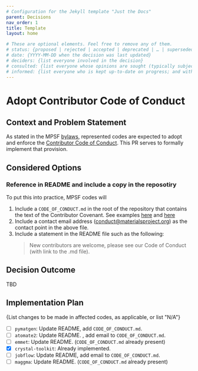 ```yaml
---
# Configuration for the Jekyll template "Just the Docs"
parent: Decisions
nav_order: 1
title: Template
layout: home

# These are optional elements. Feel free to remove any of them.
# status: {proposed | rejected | accepted | deprecated | … | superseded by [ADR-0005](0005-example.md)}
# date: {YYYY-MM-DD when the decision was last updated}
# deciders: {list everyone involved in the decision}
# consulted: {list everyone whose opinions are sought (typically subject-matter experts); and with whom there is a two-way communication}
# informed: {list everyone who is kept up-to-date on progress; and with whom there is a one-way communication}
---
```

<!-- we need to disable MD025, because we use the different heading "ADR Template" in the homepage (see above) than it is foreseen in the template -->
<!-- markdownlint-disable-next-line MD025 -->
# Adopt Contributor Code of Conduct

## Context and Problem Statement

As stated in the MPSF [bylaws](https://github.com/materialsproject/foundation/blob/main/bylaws.md), represented codes are expected to adopt and enforce the [Contributor Code of Conduct](https://www.contributor-covenant.org/). This PR serves to formally implement that provision.

## Considered Options

### Reference in README and include a copy in the reposotiry

To put this into practice, MPSF codes will

1. Include a `CODE_OF_CONDUCT.md` in the root of the repository that contains the text of the Contributor Covenant. See examples [here](https://github.com/materialsproject/maggma/blob/main/CODE_OF_CONDUCT.md) and [here](https://github.com/materialsproject/atomate2/blob/main/CODE_OF_CONDUCT.md)
2. Include a contact email address (conduct@materialsproject.org) as the contact point in the above file.
3. Include a statement in the README file such as the following:
    > New contributors are welcome, please see our Code of Conduct (with link to the .md file).

## Decision Outcome

TBD

## Implementation Plan

{List changes to be made in affected codes, as applicable, or list "N/A"}

- [ ] `pymatgen`: Update README, add `CODE_OF_CONDUCT.md`.
- [ ] `atomate2`: Update README. , add email to `CODE_OF_CONDUCT.md`.
- [ ] `emmet`: Update README. (`CODE_OF_CONDUCT.md` already present)
- [x] `crystal-toolkit`: Already implemented.
- [ ] `jobflow`: Update README, add email to `CODE_OF_CONDUCT.md`.
- [ ] `maggma`: Update README. (`CODE_OF_CONDUCT.md` already present)
